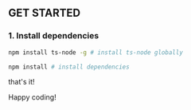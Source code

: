 ## GET STARTED

### 1. Install dependencies

```bash
npm install ts-node -g # install ts-node globally
```

```bash
npm install # install dependencies
```


that's it!

Happy coding!
